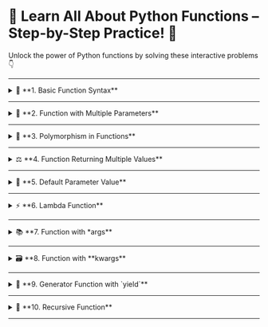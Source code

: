 # 🧠 Learn All About Python Functions – Step-by-Step Practice! 🚀

Unlock the power of Python functions by solving these interactive problems 👇

---

<details>
<summary>🔹 **1. Basic Function Syntax**</summary>

✏️ **Problem:**
Write a function to calculate and return the **square of a number**.

</details>

---

<details>
<summary>🔸 **2. Function with Multiple Parameters**</summary>

✏️ **Problem:**
Create a function that takes **two numbers** as parameters and returns their **sum**.

</details>

---

<details>
<summary>🔀 **3. Polymorphism in Functions**</summary>

✏️ **Problem:**
Write a function `multiply` that multiplies **two numbers**, but can also **accept and multiply strings**.

</details>

---

<details>
<summary>⚖️ **4. Function Returning Multiple Values**</summary>

✏️ **Problem:**
Create a function that returns both the **area** and **circumference** of a circle given its **radius**.

</details>

---

<details>
<summary>👤 **5. Default Parameter Value**</summary>

✏️ **Problem:**
Write a function that **greets a user**. If no name is provided, it should greet with a **default name**.

</details>

---

<details>
<summary>⚡ **6. Lambda Function**</summary>

✏️ **Problem:**
Create a **lambda function** to compute the **cube** of a number.

</details>

---

<details>
<summary>📚 **7. Function with *args**</summary>

✏️ **Problem:**
Write a function that takes a **variable number of arguments** and returns their **sum**.

</details>

---

<details>
<summary>🗃️ **8. Function with **kwargs**</summary>

✏️ **Problem:**
Create a function that accepts any number of **keyword arguments** and prints them as **key: value**.

</details>

---

<details>
<summary>🔄 **9. Generator Function with `yield`**</summary>

✏️ **Problem:**
Write a **generator function** that yields all **even numbers** up to a specified limit.

</details>

---

<details>
<summary>🧬 **10. Recursive Function**</summary>

✏️ **Problem:**
Create a **recursive function** to calculate the **factorial** of a number.

</details>

---
